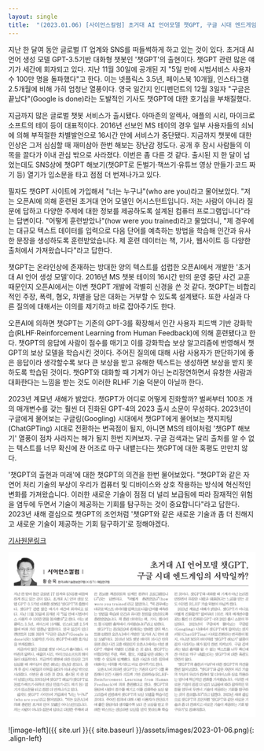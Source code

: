 ```yaml
---
layout: single
title:  "(2023.01.06) [사이언스칼럼] 초거대 AI 언어모델 챗GPT, 구글 시대 엔드게임의 서막일까?"
---
```


지난 한 달여 동안 글로벌 IT 업계와 SNS를 떠들썩하게 하고 있는 것이 있다. 초거대 AI 언어 생성 모델 GPT-3.5기반 대화형 챗봇인 '챗GPT'의 출현이다. 챗GPT 관련 많은 얘기가 세간에 회자되고 있다. 지난 11월 30일에 공개된 지 "5일 만에 시범서비스 사용자 수 100만 명을 돌파했다"고 한다. 이는 넷플릭스 3.5년, 페이스북 10개월, 인스타그램 2.5개월에 비해 가히 엄청난 열풍이다. 영국 일간지 인디펜던트의 12월 3일자 "구글은 끝났다"(Google is done)라는 도발적인 기사도 챗GPT에 대한 호기심을 부채질했다.

지금까지 많은 글로벌 챗봇 서비스가 출시됐다. 아마존의 알렉사, 애플의 시리, 마이크로소프트의 테이 등이 대표적이다. 2016년 선보인 MS 테이의 경우 일부 사용자들의 쇠뇌에 의해 부적절한 차별발언으로 16시간 만에 서비스가 중단됐다. 지금까지 챗봇에 대한 인상은 그저 심심할 때 재미삼아 한번 해보는 장난감 정도다. 공개 후 잠시 사람들의 이목을 끌다가 이내 관심 밖으로 사라졌다. 이번은 좀 다른 것 같다. 출시된 지 한 달이 넘었는데도 SNS상에 챗GPT 해보기(챗GPT로 돈벌기·책쓰기·유튜브 영상 만들기·코드 짜기 등) 열기가 입소문을 타고 점점 더 번져나가고 있다.

필자도 챗GPT 사이트에 가입해서 "너는 누구냐"(who are you)라고 물어보았다. "저는 오픈AI에 의해 훈련된 초거대 언어 모델인 어시스턴트입니다. 저는 사람이 아니라 질문에 답하고 다양한 주제에 대한 정보를 제공하도록 설계된 컴퓨터 프로그램입니다"라는 답변이다. "어떻게 훈련받았나"(how were you trained)라고 물었더니, "제 경우에는 대규모 텍스트 데이터를 입력으로 다음 단어를 예측하는 방법을 학습해 인간과 유사한 문장을 생성하도록 훈련받았습니다. 제 훈련 데이터는 책, 기사, 웹사이트 등 다양한 출처에서 가져왔습니다"라고 답한다.

챗GPT는 온라인상에 존재하는 방대한 양의 텍스트를 섭렵한 오픈AI에서 개발한 '초거대 AI 언어 생성 모델'이다. 2016년 MS 챗봇 테이의 16시간 만의 운영 중단 사건 교훈 때문인지 오픈AI에서는 이번 챗GPT 개발에 각별히 신경을 쓴 것 같다. 챗GPT는 비합리적인 주장, 폭력, 혐오, 차별을 담은 대화는 거부할 수 있도록 설계됐다. 또한 사실과 다른 질의에 대해서는 이의를 제기하고 바로 잡아주기도 한다.

오픈AI에 의하면 챗GPT는 기존의 GPT-3를 확장해서 인간 사용자 피드백 기반 강화학습(RLHF·Reinforcement Learning from Human Feedback)에 의해 훈련됐다고 한다. 챗GPT의 응답에 사람이 점수를 매기고 이를 강화학습 보상 알고리즘에 반영해서 챗GPT의 보상 모델을 학습시킨 것이다. 주어진 질의에 대해 사람 사용자가 판단하기에 좋은 응답이라 생각할수록 보다 큰 보상을 받고 유해한 텍스트는 생성하면 보상을 받지 못하도록 학습된 것이다. 챗GPT와 대화할 때 기계가 아닌 논리정연하면서 유창한 사람과 대화한다는 느낌을 받는 것도 이러한 RLHF 기술 덕분이 아닐까 한다.

2023년 계묘년 새해가 밝았다. 챗GPT가 어디로 어떻게 진화할까? 벌써부터 100조 개의 매개변수를 갖는 훨씬 더 진화된 GPT-4의 2023 출시 소문이 무성하다. 2023년이 구글에게 물어보는 구글링(Googling) 시대에서 챗GPT에게 물어보는 챗지피팅(ChatGPTing) 시대로 전환하는 변곡점이 될지, 아니면 MS의 테이처럼 '챗GPT 해보기' 열풍이 점차 사라지는 해가 될지 한번 지켜보자. 구글 검색과는 달리 출처를 알 수 없는 텍스트를 너무 확신에 찬 어조로 마구 내뱉는다는 챗GPT에 대한 혹평도 만만치 않다.

'챗GPT의 출현과 미래'에 대한 챗GPT의 의견을 한번 물어보았다. "챗GPT와 같은 자연어 처리 기술의 부상이 우리가 컴퓨터 및 디바이스와 상호 작용하는 방식에 혁신적인 변화를 가져왔습니다. 이러한 새로운 기술이 점점 더 널리 보급됨에 따라 잠재적인 위험을 염두에 두면서 기술이 제공하는 기회를 탐구하는 것이 중요합니다"라고 답한다. 2023년 새해 결심으로 챗GPT의 조언처럼 '챗GPT와 같은 새로운 기술과 좀 더 친해지고 새로운 기술이 제공하는 기회 탐구하기'로 정해야겠다.

[기사원문링크](http://www.joongdo.co.kr/web/view.php?lcode=&series=&key=20230105010001319)

![](/assets/images/2023-01-06.png)

![image-left]({{ site.url }}{{ site.baseurl }}/assets/images/2023-01-06.png){: .align-left}
